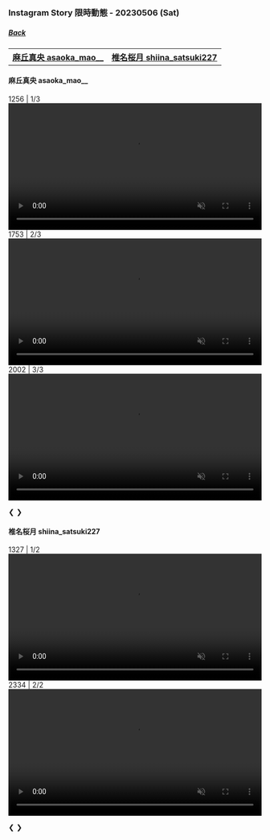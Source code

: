 ### Instagram Story 限時動態 - 20230506 (Sat)
##### [Back](../../IGstory_List.md)

<table>
<tr>
<th><a href="#asaoka_mao">麻丘真央 asaoka_mao__</a></th>
<th><a href="#shiina_satsuki227">椎名桜月 shiina_satsuki227</a></th>
</tr>
</table>

<a name="asaoka_mao"></a>
#### 麻丘真央 asaoka_mao__

<div class="slideshow-container">
  <div class="mySlides1">
    <div class="numbertext">1256 | 1/3</div>
     <video width="100%" autoplay muted controls>
  <source src="../../../../../Album/Instagram/IGstory/May2023/20230506/20230506_asaoka_mao_1.mp4" type="video/mp4">
</video> 
  </div>
  
  <div class="mySlides1">
    <div class="numbertext">1753 | 2/3</div>
     <video width="100%" autoplay muted controls>
  <source src="../../../../../Album/Instagram/IGstory/May2023/20230506/20230506_asaoka_mao_2.mp4" type="video/mp4">
</video> 
  </div>

  <div class="mySlides1">
    <div class="numbertext">2002 | 3/3</div>
     <video width="100%" autoplay muted controls>
  <source src="../../../../../Album/Instagram/IGstory/May2023/20230506/20230506_asaoka_mao_3.mp4" type="video/mp4">
</video> 
  </div> 

  <a class="prev" onclick="plusSlides(-1, 0)">&#10094;</a>
  <a class="next" onclick="plusSlides(1, 0)">&#10095;</a>
</div>

<a name="shiina_satsuki227"></a>
#### 椎名桜月 shiina_satsuki227

<div class="slideshow-container">
  <div class="mySlides2">
    <div class="numbertext">1327 | 1/2</div>
     <video width="100%" autoplay muted controls>
  <source src="../../../../../Album/Instagram/IGstory/May2023/20230506/20230506_shiina_satsuki227_1.mp4" type="video/mp4">
</video> 
  </div>
  
  <div class="mySlides2">
    <div class="numbertext">2334 | 2/2</div>
     <video width="100%" autoplay muted controls>
  <source src="../../../../../Album/Instagram/IGstory/May2023/20230506/20230506_shiina_satsuki227_2.mp4" type="video/mp4">
</video> 
  </div> 

  <a class="prev" onclick="plusSlides(-1, 1)">&#10094;</a>
  <a class="next" onclick="plusSlides(1, 1)">&#10095;</a>
</div>

  <script>
let slideIndex = [1, 1];
let slideId = ["mySlides1", "mySlides2"]
showSlides(1, 0);
showSlides(1, 1);

function plusSlides(n, no) {
  showSlides(slideIndex[no] += n, no);
}

function showSlides(n, no) {
  let i;
  let x = document.getElementsByClassName(slideId[no]);
  if (n > x.length) {slideIndex[no] = 1}    
  if (n < 1) {slideIndex[no] = x.length}
  for (i = 0; i < x.length; i++) {
     x[i].style.display = "none";  
  }
  x[slideIndex[no]-1].style.display = "block";  
}
</script>